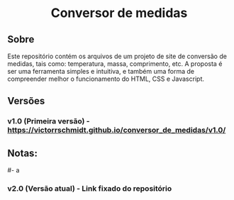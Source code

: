 <h1 align="center">Conversor de medidas</h1>

## Sobre

Este repositório contém os arquivos de um projeto de site de conversão de medidas, tais como: temperatura, massa, comprimento, etc. A proposta é ser uma ferramenta simples e intuitiva, e também uma forma de compreender melhor o funcionamento do HTML, CSS e Javascript.

## Versões

### v1.0 (Primeira versão) - https://victorrschmidt.github.io/conversor_de_medidas/v1.0/
## Notas:
#- a

### v2.0 (Versão atual) - Link fixado do repositório
